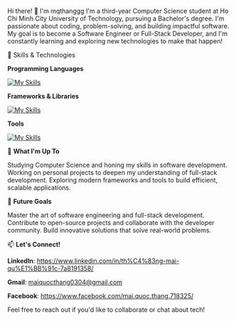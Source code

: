 Hi there! 👋 I'm mqthanggg
I'm a third-year Computer Science student at Ho Chi Minh City University of Technology, pursuing a Bachelor's degree. I'm passionate about coding, problem-solving, and building impactful software. My goal is to become a Software Engineer or Full-Stack Developer, and I'm constantly learning and exploring new technologies to make that happen!

🔧 Skills & Technologies

**Programming Languages**

[![My Skills](https://skillicons.dev/icons?i=c,cpp,py,java,js,ts,html,css,php)](https://skillicons.dev)

**Frameworks & Libraries**

[![My Skills](https://skillicons.dev/icons?i=angular,vue,express,tailwind,bootstrap)](https://skillicons.dev)

**Tools**

[![My Skills](https://skillicons.dev/icons?i=git,github,docker)](https://skillicons.dev)

🌱 **What I'm Up To**

Studying Computer Science and honing my skills in software development.
Working on personal projects to deepen my understanding of full-stack development.
Exploring modern frameworks and tools to build efficient, scalable applications.

🎯 **Future Goals**

Master the art of software engineering and full-stack development.
Contribute to open-source projects and collaborate with the developer community.
Build innovative solutions that solve real-world problems.

📫 **Let's Connect!**

**LinkedIn**: https://www.linkedin.com/in/th%C4%83ng-mai-qu%E1%BB%91c-7a8191358/

**Gmail**: maiquocthang0304@gmail.com

**Facebook**: https://www.facebook.com/mai.quoc.thang.718325/

Feel free to reach out if you'd like to collaborate or chat about tech!
